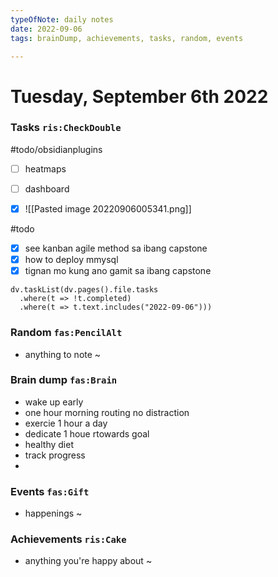 ```yaml
---
typeOfNote: daily notes
date: 2022-09-06
tags: brainDump, achievements, tasks, random, events

---
```

# Tuesday, September 6th 2022

### Tasks `ris:CheckDouble`
#todo/obsidianplugins
 - [ ] heatmaps
 - [ ] dashboard
 - [x] ![[Pasted image 20220906005341.png]]


#todo 
- [x] see kanban agile method sa ibang capstone
- [x] how to deploy mmysql
- [x] tignan mo kung ano gamit sa ibang capstone

```dataviewjs
dv.taskList(dv.pages().file.tasks 
  .where(t => !t.completed)
  .where(t => t.text.includes("2022-09-06")))
```



### Random `fas:PencilAlt`
 - anything to note ~




### Brain dump `fas:Brain`
 - wake up early
 - one hour morning routing no distraction
 - exercie 1 hour a day
 - dedicate 1 houe rtowards goal
 - healthy diet
 - track progress
 - 




### Events `fas:Gift`
 - happenings ~






### Achievements `ris:Cake`
 - anything you're happy about ~ 

